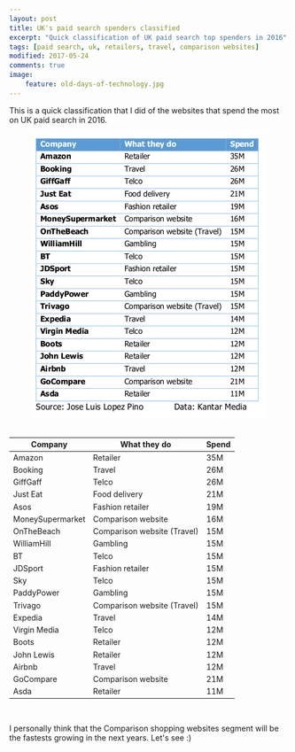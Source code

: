 ```yaml
---
layout: post
title: UK's paid search spenders classified
excerpt: "Quick classification of UK paid search top spenders in 2016"
tags: [paid search, uk, retailers, travel, comparison websites]
modified: 2017-05-24
comments: true
image:
    feature: old-days-of-technology.jpg
---
```


This is a quick classification that I did of the websites that spend the most on UK paid search in 2016.


<center>
<a href="/images/uk_paid_search_2016_classified.png">
  <img src="/images/uk_paid_search_2016_classified.png" alt="UK paid search 2016 classified"/>
</a>
</center>
<br/>

<table width="50%">
<thead><tr><th>Company</th><th>What they do</th><th>Spend</th></tr></thead><tbody>
 <tr><td>Amazon</td><td>Retailer</td><td>35M</td></tr>
 <tr><td>Booking</td><td>Travel</td><td>26M</td></tr>
 <tr><td>GiffGaff</td><td>Telco</td><td>26M</td></tr>
 <tr><td>Just Eat</td><td>Food delivery</td><td>21M</td></tr>
 <tr><td>Asos</td><td>Fashion retailer</td><td>19M</td></tr>
 <tr><td>MoneySupermarket</td><td>Comparison website</td><td>16M</td></tr>
 <tr><td>OnTheBeach</td><td>Comparison website (Travel)</td><td>15M</td></tr>
 <tr><td>WilliamHill</td><td>Gambling</td><td>15M</td></tr>
 <tr><td>BT</td><td>Telco</td><td>15M</td></tr>
 <tr><td>JDSport</td><td>Fashion retailer</td><td>15M</td></tr>
 <tr><td>Sky</td><td>Telco</td><td>15M</td></tr>
 <tr><td>PaddyPower</td><td>Gambling</td><td>15M</td></tr>
 <tr><td>Trivago</td><td>Comparison website (Travel)</td><td>15M</td></tr>
 <tr><td>Expedia</td><td>Travel</td><td>14M</td></tr>
 <tr><td>Virgin Media</td><td>Telco</td><td>12M</td></tr>
 <tr><td>Boots</td><td>Retailer</td><td>12M</td></tr>
 <tr><td>John Lewis</td><td>Retailer</td><td>12M</td></tr>
 <tr><td>Airbnb</td><td>Travel</td><td>12M</td></tr>
 <tr><td>GoCompare</td><td>Comparison website</td><td>21M</td></tr>
 <tr><td>Asda</td><td>Retailer</td><td>11M</td></tr>
</tbody></table>
<br/>

I personally think that the Comparison shopping websites segment will be the fastests growing in the next years. Let's see :)
